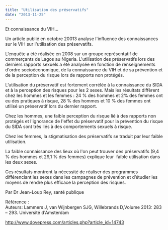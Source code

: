 ```yaml
---
title: "Utilisation des préservatifs"
date: "2013-11-25"
---
```


Et connaissance du VIH...

Un article publié en octobre 20013 analyse l'influence des connaissances sur le VIH sur l'utilisation des préservatifs.

L’enquête a été réalisée en 2008 sur un groupe représentatif de commerçants de Lagos au Nigeria. L'utilisation des préservatifs lors des derniers rapports sexuels a été analysée en fonction de renseignements d'ordre socioéconomique, de la connaissance du VIH et de sa prévention et de la perception du risque lors de rapports non protégés.

L’utilisation du préservatif est fortement corrélée à la connaissance du SIDA et à la perception des risques pour les 2 sexes. Mais les résultats diffèrent chez les hommes et les femmes : 24 % des hommes et 2% des femmes ont eu des pratiques à risque, 28 % des hommes et 10 % des femmes ont utilisé un préservatif lors du dernier rapport.

Chez les hommes, une faible perception du risque lié à des rapports non protégés et l'ignorance de l'effet du préservatif pour la prévention du risque du SIDA sont très liés à des comportements sexuels à risque.

Chez les femmes, la stigmatisation des préservatifs se traduit par leur faible utilisation.

La faible connaissance des lieux où l'on peut trouver des préservatifs (9,4 % des hommes et 29,1 % des femmes) explique leur  faible utilisation dans les deux sexes.

Ces résultats montrent la nécessité de réaliser des programmes différenciant les sexes dans les campagnes de prévention et d’étudier les moyens de rendre plus efficace la perception des risques.

Par Dr Jean-Loup Rey, santé publique

Référence :   
Auteurs: Lammers J, van Wijnbergen SJG, Willebrands D,Volume 2013: 283 – 293. Université d'Amsterdam

[<http://www.dovepress.com/articles.php?article_id=14743>](http://www.dovepress.com/articles.php?article_id=14743)
